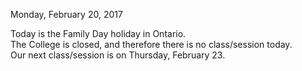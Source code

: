 Monday, February 20, 2017  

Today is the Family Day holiday in Ontario.  
The College is closed, and therefore there is no class/session today.  
Our next class/session is on Thursday, February 23.  
